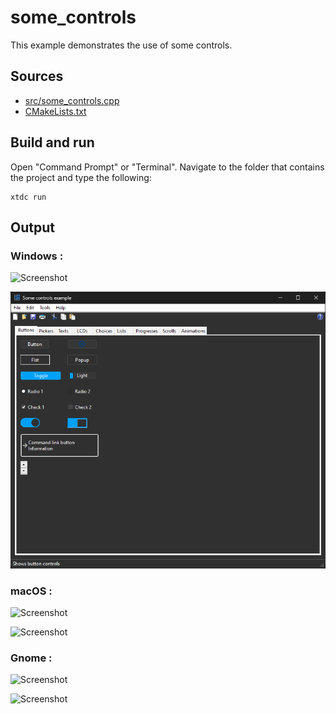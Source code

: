 # some_controls

This example demonstrates the use of some controls.

## Sources

* [src/some_controls.cpp](src/some_controls.cpp)
* [CMakeLists.txt](CMakeLists.txt)

## Build and run

Open "Command Prompt" or "Terminal". Navigate to the folder that contains the project and type the following:

```shell
xtdc run
```

## Output

### Windows :

![Screenshot](../../../../docs/pictures/examples/some_controls_w.png)

![Screenshot](../../../../docs/pictures/examples/some_controls_wd.png)

### macOS :

![Screenshot](../../../../docs/pictures/examples/some_controls_m.png)

![Screenshot](../../../../docs/pictures/examples/some_controls_md.png)

### Gnome :

![Screenshot](../../../../docs/pictures/examples/some_controls_g.png)

![Screenshot](../../../../docs/pictures/examples/some_controls_gd.png)
